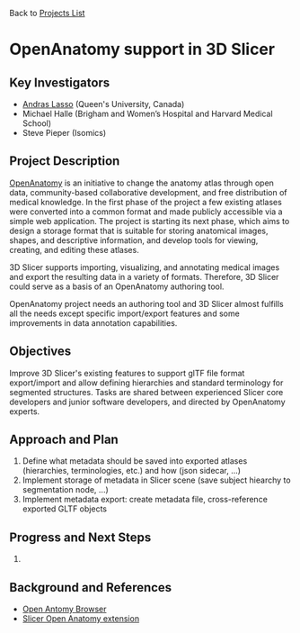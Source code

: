 Back to [Projects List](../../README.md#ProjectsList)

# OpenAnatomy support in 3D Slicer

## Key Investigators

- [Andras Lasso](http://perk.cs.queensu.ca/users/lasso) (Queen's University, Canada)
- Michael Halle (Brigham and Women’s Hospital and Harvard Medical School)
- Steve Pieper (Isomics)

## Project Description

[OpenAnatomy](https://www.openanatomy.org/) is an initiative to change the anatomy atlas through open data, community-based collaborative development, and free distribution of medical knowledge. In the first phase of the project a few existing atlases were converted into a common format and made publicly accessible via a simple web application. The project is starting its next phase, which aims to design a storage format that is suitable for storing anatomical images, shapes, and descriptive information, and develop tools for viewing, creating, and editing these atlases.

3D Slicer supports importing, visualizing, and annotating medical images and export the resulting data in a variety of formats. Therefore, 3D Slicer could serve as a basis of an OpenAnatomy authoring tool.

OpenAnatomy project needs an authoring tool and 3D Slicer almost fulfills all the needs except specific import/export features and some improvements in data annotation capabilities.

## Objectives

Improve 3D Slicer's existing features to support glTF file format export/import and allow defining hierarchies and standard terminology for segmented structures. Tasks are shared between experienced Slicer core developers and junior software developers, and directed by OpenAnatomy experts.

## Approach and Plan

1. Define what metadata should be saved into exported atlases (hierarchies, terminologies, etc.) and how (json sidecar, ...)
1. Implement storage of metadata in Slicer scene (save subject hiearchy to segmentation node, ...)
1. Implement metadata export: create metadata file, cross-reference exported GLTF objects

## Progress and Next Steps

1.

## Background and References

+ [Open Antomy Browser](https://www.openanatomy.org/)
+ [Slicer Open Anatomy extension](https://github.com/PerkLab/SlicerOpenAnatomy)
